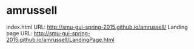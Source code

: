 # amrussell
index.html URL: http://smu-gui-spring-2015.github.io/amrussell/
Landing page URL: http://smu-gui-spring-2015.github.io/amrussell/LandingPage.html
